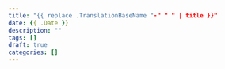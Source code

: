 ```yaml
---
title: "{{ replace .TranslationBaseName "-" " " | title }}"
date: {{ .Date }}
description: ""
tags: []
draft: true
categories: []
---
```


<!--more-->

